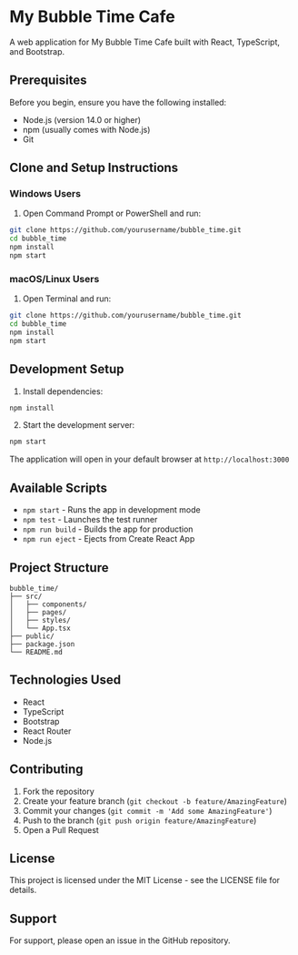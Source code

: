 # My Bubble Time Cafe

A web application for My Bubble Time Cafe built with React, TypeScript, and Bootstrap.

## Prerequisites

Before you begin, ensure you have the following installed:
- Node.js (version 14.0 or higher)
- npm (usually comes with Node.js)
- Git

## Clone and Setup Instructions

### Windows Users

1. Open Command Prompt or PowerShell and run:
```bash
git clone https://github.com/yourusername/bubble_time.git
cd bubble_time
npm install
npm start
```

### macOS/Linux Users

1. Open Terminal and run:
```bash
git clone https://github.com/yourusername/bubble_time.git
cd bubble_time
npm install
npm start
```

## Development Setup

1. Install dependencies:
```bash
npm install
```

2. Start the development server:
```bash
npm start
```

The application will open in your default browser at `http://localhost:3000`

## Available Scripts

- `npm start` - Runs the app in development mode
- `npm test` - Launches the test runner
- `npm run build` - Builds the app for production
- `npm run eject` - Ejects from Create React App

## Project Structure

```
bubble_time/
├── src/
│   ├── components/
│   ├── pages/
│   ├── styles/
│   └── App.tsx
├── public/
├── package.json
└── README.md
```

## Technologies Used

- React
- TypeScript
- Bootstrap
- React Router
- Node.js

## Contributing

1. Fork the repository
2. Create your feature branch (`git checkout -b feature/AmazingFeature`)
3. Commit your changes (`git commit -m 'Add some AmazingFeature'`)
4. Push to the branch (`git push origin feature/AmazingFeature`)
5. Open a Pull Request

## License

This project is licensed under the MIT License - see the LICENSE file for details.

## Support

For support, please open an issue in the GitHub repository.

